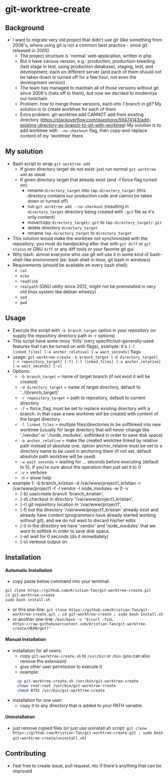 # git-worktree-create


## Background

- I want to migrate very old project that didn't use git (like something from 2006's, where using git is not a common best practice - since git released in 2005)
  - The project structure is 'normal' web application, written in php
  - But it have various version, e.g.: production, production-bleeding (last stage in test, using production database), staging, test, and development; each on different server (and each of them should not be taken down or turned off for a few hour, not even the development version)
  - The team has managed to maintain all of those versions without git since 2006's (hats off to them), but now we decided to modernize our toolchain
  - Problem: how to merge those versions, each into 1 branch in git? My solution is to create worktree for each of them
  - Extra problem: git-worktree add CANNOT add from existing directory (https://stackoverflow.com/questions/59474143/add-existing-directory-as-branch-to-git-with-worktree) My solution is to add worktree with `--no-checkout` flag, then copy-and-replace content of my 'worktree' there


## My solution

- Bash script to wrap `git worktree add`
  - If given directory target do not exist: just run normal `git worktree add` as usual
  - If given directory target that already exist (and -f force flag turned on):
    - rename `directory_target` into `tmp-directory_target` (this directory contains our production code and cannot be taken down or turned off)
    - run `git worktree add --no-checkout` (resulting in `directory_target` directory being created with `.git` file as it's only content)
    - move/copy `directory_target/.git` to `tmp-directory_target/.git`
    - delete directory `directory_target`
    - rename `tmp-directory_target` to `directory_target`
- This solution would make the worktree not synchronized with the repository: you must do handpicking after that with `git diff` or `git status` or GNU `diff` or any diff tools or your favorite git gui
- Why bash: almost everyone who use git will use it in some kind of bash-shell-like environment (ex: bash shell in linux, git bash in windows)
- Requirements (should be available on every bash shell):
  - `cat`
  - `echo`
  - `readlink`
  - `realpath` (GNU utility since 2012, might not be preinstalled in very old linux system like debian wheezy)
  - `sed`
  - `pwd`


## Usage

- Execute the script with `-b branch_target` option in your repository (or supply the repository directory path in -r options)
- This script have some more 'frills' (very specific/not-generally-used features that can be turned on with flags), example: it's `[-l linked_files] [-a anchor_relative] [-w wait_seconds]` flags
- usage: `git-worktree-create -b branch_target [-d directory_target] [-r repository_target] [-f] [-l linked_files] [-a anchor_relative] [-w wait_seconds] [-v]`
- Options:
  - `-b branch_target` = name of target branch (if not exist it will be created)
  - `-d directory_target` = name of target directory, default to '../{branch_target}'
  - `-r repository_target` = path to repository, default to current directory
  - `-f` = force_flag, must be set to replace existing directory with a branch. in that case a new worktree will be created with content of the target directory
  - `-l linked_files` = multiple files/directories to be softlinked into new worktree (usually for large directory that will never change like './vendor' or './node_modules', softlinked in order to save disk space)
  - `-a anchor_relative` = make the created worktree linked by relative path instead of absolute one, option anchor_relative must be set to a directory name to be used in anchoring them (if not set, default absolute path worktree will be used)
  - `-w wait_seconds` = waiting for ... seconds before executing (default to 5), if you're sure about the operation then just set it to 0
  - `-v` = verbose
  - `-h` = show help
- example 1: -b branch_kristian -d /var/www/project1_kristian -r /var/www/project1 -f -l vendor -l node_modules -w 0 -v
  - (-b) use/create branch 'branch_kristian',
  - (-d) checkout in directory '/var/www/project1_kristian',
  - (-r) git repository location in '/var/www/project1',
  - (-f) but the directory '/var/www/project1_kristian' already exist and already have content (programmers have already started working without git), and we do not want to discard his/her edits
  - (-l) in the directory we have 'vendor' and 'node_modules' that we want to softlink in order to save disk space,
  - (-w) wait for 0 seconds (do it immediately)
  - (-v) verbose output on


## Installation

#### Automatic Installation

- copy paste below command into your terminal:
```bash
git clone https://github.com/Kristian-Tan/git-worktree-create.git
cd git-worktree-create
sudo bash install.sh
```
- or this one-line: ```git clone https://github.com/Kristian-Tan/git-worktree-create.git ; cd git-worktree-create ; sudo bash install.sh```
- or another one-line: ```/bin/bash -c "$(curl -fsSL https://raw.githubusercontent.com/Kristian-Tan/git-worktree-create/HEAD/get)"```

#### Manual Installation

- installation for all users:
  - copy `git-worktree-create.sh` to `/usr/bin` or `/bin` (you can also remove the extension)
  - give other user permission to execute it
  - example:
  ```bash
    cp git-worktree-create.sh /usr/bin/git-worktree-create
    chown root:root /usr/bin/git-worktree-create
    chmod 0755 /usr/bin/git-worktree-create
  ```
- installation for one user:
  - copy it to any directory that is added to your PATH variable

#### Uninstallation

- just remove copied files (or just use uninstall.sh script: ```git clone https://github.com/Kristian-Tan/git-worktree-create.git ; sudo bash git-worktree-create/uninstall.sh```)

## Contributing

- Feel free to create issue, pull request, etc if there's anything that can be improved
